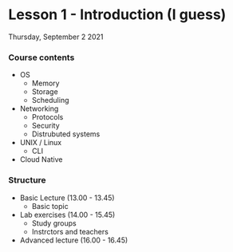 # Lesson 1 - Introduction (I guess)

Thursday, September 2 2021

### Course contents

- OS
  - Memory
  - Storage
  - Scheduling
- Networking
  - Protocols
  - Security
  - Distrubuted systems
- UNIX / Linux
  - CLI
- Cloud Native



### Structure

- Basic Lecture (13.00 - 13.45)
  - Basic topic
- Lab exercises (14.00 - 15.45)
  - Study groups
  - Instrctors and teachers
- Advanced lecture (16.00 - 16.45)



